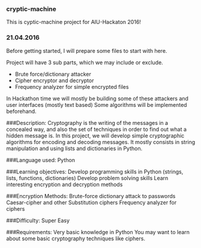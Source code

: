 ### cryptic-machine
This is cyptic-machine project for AIU-Hackaton 2016!

### 21.04.2016 ###

Before getting started, I will prepare some files to start with here.

Project will have 3 sub parts, which we may include or exclude.
  - Brute force/dictionary attacker
  - Cipher encryptor and decryptor
  - Frequency analyzer for simple encrypted files
  
In Hackathon time we will mostly be building some of these attackers and user interfaces (mostly text based)
Some algorithms will be implemented beforehand.


###Description:
Cryptography is the writing of the messages in a concealed way, and also the set of techniques in order to find out what a hidden message is. 
In this project, we will develop simple cryptographic algorithms for encoding and decoding messages. It mostly consists in string manipulation and using lists and dictionaries in Python.

###Language used:
Python

###Learning objectives:
Develop programming skills in Python (strings, lists, functions, dictionaries)
Develop problem solving skills
Learn interesting encryption and decryption methods

###Encryption Methods:
Brute-force dictionary attack to passwords
Caesar-cipher and other Substitution ciphers
Frequency analyzer for ciphers

###Difficulty: 
Super Easy

###Requirements:
Very basic knowledge in Python
You may want to learn about some basic cryptography techniques like ciphers.
